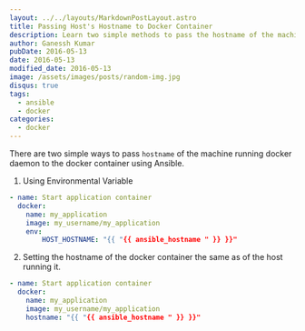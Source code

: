 ```yaml
---
layout: ../../layouts/MarkdownPostLayout.astro
title: Passing Host's Hostname to Docker Container
description: Learn two simple methods to pass the hostname of the machine running the Docker daemon to a Docker container using Ansible.
author: Ganessh Kumar
pubDate: 2016-05-13
date: 2016-05-13
modified_date: 2016-05-13
image: /assets/images/posts/random-img.jpg
disqus: true
tags:
  - ansible
  - docker
categories:
  - docker
---
```


There are two simple ways to pass `hostname` of the machine running docker daemon to the docker container using Ansible.

1. Using Environmental Variable

```yaml
- name: Start application container
  docker:
    name: my_application
    image: my_username/my_application
    env:
        HOST_HOSTNAME: "{{ "{{ ansible_hostname " }} }}"
```

2. Setting the hostname of the docker container the same as of the host running it.

```yaml
- name: Start application container
  docker:
    name: my_application
    image: my_username/my_application
    hostname: "{{ "{{ ansible_hostname " }} }}"
```